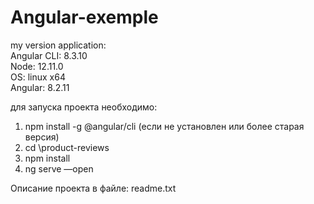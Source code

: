 # Angular-exemple
my version application:<br>
Angular CLI: 8.3.10 <br>
Node: 12.11.0 <br>
OS: linux x64 <br>
Angular: 8.2.11 <br>

для запуска проекта необходимо:<br>
1) npm install -g @angular/cli (если не установлен или более старая версия)<br>
2) cd \product-reviews<br>
3) npm install<br>
4) ng serve —open<br>

Описание проекта в файле: readme.txt
